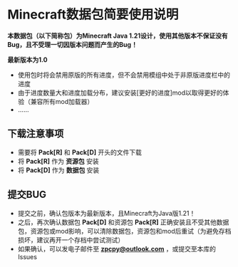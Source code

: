# Minecraft数据包简要使用说明

**本数据包（以下简称包）为Minecraft Java 1.21设计，使用其他版本不保证没有Bug，且不受理一切因版本问题而产生的Bug！**

**最新版本为1.0**

- 使用包时将会禁用原版的所有进度，但不会禁用模组中处于非原版进度栏中的进度
- 由于进度数量大和进度加载分布，建议安装[更好的进度]mod以取得更好的体验（兼容所有mod加载器）
- ……

## 下载注意事项

- 需要将 **Pack\[R\]** 和 **Pack\[D\]** 开头的文件下载
- 将 **Pack\[R\]** 作为 **资源包** 安装
- 将 **Pack\[D\]** 作为 **数据包** 安装

## 提交BUG

- 提交之前，确认包版本为最新版本，且Minecraft为Java版1.21！
- 之后，再次确认数据包 **Pack\[D\]** 和资源包 **Pack\[R\]** 正确安装且不受其他数据包，资源包或mod影响，可以清除数据包，资源包和mod后重试（为避免存档损坏，建议再开一个存档中尝试测试）
- 如果确认，可以发电子邮件至 **zpcpy@outlook.com** ，或提交至本库的Issues

